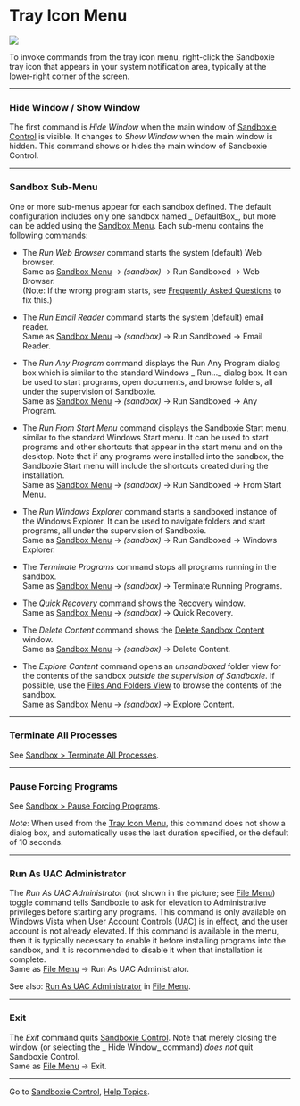 # Tray Icon Menu

![](../Media/TrayPopupMenu.png)

To invoke commands from the tray icon menu, right-click the Sandboxie tray icon that appears in your system notification
area, typically at the lower-right corner of the screen.

* * *

### Hide Window / Show Window

The first command is _Hide Window_ when the main window of [Sandboxie Control](SP_SBControl.md) is visible. It changes
to _Show Window_ when the main window is hidden. This command shows or hides the main window of Sandboxie Control.

* * *

### Sandbox Sub-Menu

One or more sub-menus appear for each sandbox defined. The default configuration includes only one sandbox named _
DefaultBox_, but more can be added using the [Sandbox Menu](SP_SBControl_SandboxMenu.md). Each sub-menu contains the
following commands:

* The _Run Web Browser_ command starts the system (default) Web browser.  
  Same as [Sandbox Menu](SP_SBControl_SandboxMenu.md) -> _(sandbox)_ -> Run Sandboxed -> Web Browser.  
  (Note: If the wrong program starts,
  see [Frequently Asked Questions](FrequentlyAskedQuestions.md#why-does-the-wrong-program-start-when-i-run-my-default-web-browser-sandboxed)
  to fix this.)

* The _Run Email Reader_ command starts the system (default) email reader.  
  Same as [Sandbox Menu](SP_SBControl_SandboxMenu.md) -> _(sandbox)_ -> Run Sandboxed -> Email Reader.

* The _Run Any Program_ command displays the Run Any Program dialog box which is similar to the standard Windows _
  Run..._ dialog box. It can be used to start programs, open documents, and browse folders, all under the supervision of
  Sandboxie.  
  Same as [Sandbox Menu](SP_SBControl_SandboxMenu.md) -> _(sandbox)_ -> Run Sandboxed -> Any Program.

* The _Run From Start Menu_ command displays the Sandboxie Start menu, similar to the standard Windows Start menu. It
  can be used to start programs and other shortcuts that appear in the start menu and on the desktop. Note that if any
  programs were installed into the sandbox, the Sandboxie Start menu will include the shortcuts created during the
  installation.  
  Same as [Sandbox Menu](SP_SBControl_SandboxMenu.md) -> _(sandbox)_ -> Run Sandboxed -> From Start Menu.

* The _Run Windows Explorer_ command starts a sandboxed instance of the Windows Explorer. It can be used to navigate
  folders and start programs, all under the supervision of Sandboxie.  
  Same as [Sandbox Menu](SP_SBControl_SandboxMenu.md) -> _(sandbox)_ -> Run Sandboxed -> Windows Explorer.

* The _Terminate Programs_ command stops all programs running in the sandbox.  
  Same as [Sandbox Menu](SP_SBControl_SandboxMenu.md) -> _(sandbox)_ -> Terminate Running Programs.

* The _Quick Recovery_ command shows the [Recovery](SP_Recovery.md) window.  
  Same as [Sandbox Menu](SP_SBControl_SandboxMenu.md) -> _(sandbox)_ -> Quick Recovery.

* The _Delete Content_ command shows the [Delete Sandbox Content](DeleteSandboxContent.md) window.  
  Same as [Sandbox Menu](SP_SBControl_SandboxMenu.md) -> _(sandbox)_ -> Delete Content.

* The _Explore Content_ command opens an _unsandboxed_ folder view for the contents of the sandbox _outside the
  supervision of Sandboxie_. If possible, use the [Files And Folders View](FilesAndFoldersView.md) to browse the
  contents of the sandbox.  
  Same as [Sandbox Menu](SP_SBControl_SandboxMenu.md) -> _(sandbox)_ -> Explore Content.

* * *

### Terminate All Processes

See [Sandbox > Terminate All Processes](SP_SBControl_SandboxMenu.md#terminate-all-processes).

* * *

### Pause Forcing Programs

See [Sandbox > Pause Forcing Programs](SP_SBControl_SandboxMenu.md#pause-forcing-programs).

_Note_: When used from the [Tray Icon Menu](TrayIconMenu.md), this command does not show a dialog box, and automatically
uses the last duration specified, or the default of 10 seconds.

* * *

### Run As UAC Administrator

The _Run As UAC Administrator_ (not shown in the picture; see [File Menu](FileMenu.md)) toggle command tells Sandboxie
to ask for elevation to Administrative privileges before starting any programs. This command is only available on
Windows Vista when User Account Controls (UAC) is in effect, and the user account is not already elevated. If this
command is available in the menu, then it is typically necessary to enable it before installing programs into the
sandbox, and it is recommended to disable it when that installation is complete.  
Same as [File Menu](FileMenu.md) -> Run As UAC Administrator.

See also: [Run As UAC Administrator](FileMenu.md#run-as-uac-administrator) in [File Menu](FileMenu.md).

* * *

### Exit

The _Exit_ command quits [Sandboxie Control](SP_SBControl.md). Note that merely closing the window (or selecting the _
Hide Window_ command) _does not_ quit Sandboxie Control.  
Same as [File Menu](FileMenu.md) -> Exit.

* * *

Go to [Sandboxie Control](SP_SBControl.md#menus), [Help Topics](HelpTopics.md).

